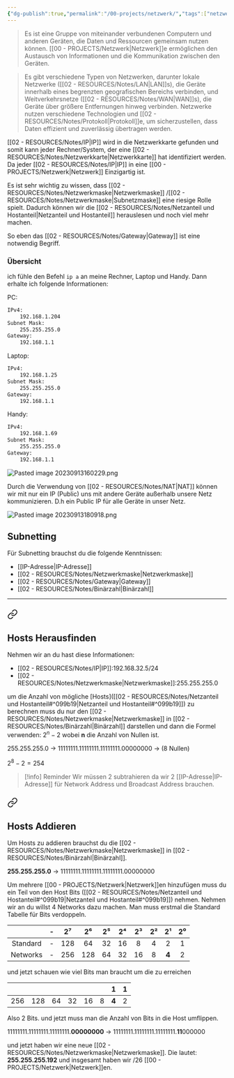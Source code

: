 ```yaml
---
{"dg-publish":true,"permalink":"/00-projects/netzwerk/","tags":["netzwerk/subnetting","inProgress"],"noteIcon":"","updated":"2024-07-29T10:19:57.000+02:00"}
---
```


>Es ist eine Gruppe von miteinander verbundenen Computern und anderen Geräten, die Daten und Ressourcen gemeinsam nutzen können. 
>[[00 - PROJECTS/Netzwerk\|Netzwerk]]e ermöglichen den Austausch von Informationen und die Kommunikation zwischen den Geräten. 

>Es gibt verschiedene Typen von Netzwerken, darunter lokale Netzwerke ([[02 - RESOURCES/Notes/LAN\|LAN]]s), die Geräte innerhalb eines begrenzten geografischen Bereichs verbinden, und Weitverkehrsnetze ([[02 - RESOURCES/Notes/WAN\|WAN]]s), die Geräte über größere Entfernungen hinweg verbinden.
>Netzwerke nutzen verschiedene Technologien und [[02 - RESOURCES/Notes/Protokoll\|Protokoll]]e, um sicherzustellen, dass Daten effizient und zuverlässig übertragen werden.

[[02 - RESOURCES/Notes/IP\|IP]] wird in die Netzwerkkarte gefunden  und somit kann jeder Rechner/System, der eine [[02 - RESOURCES/Notes/Netzwerkkarte\|Netzwerkkarte]]  hat identifiziert werden. Da jeder [[02 - RESOURCES/Notes/IP\|IP]] in eine [[00 - PROJECTS/Netzwerk\|Netzwerk]] Einzigartig ist.

Es ist sehr wichtig zu wissen, dass [[02 - RESOURCES/Notes/Netzwerkmaske\|Netzwerkmaske]] /[[02 - RESOURCES/Notes/Netzwerkmaske\|Subnetzmaske]] eine riesige Rolle spielt. Dadurch können wir die [[02 - RESOURCES/Notes/Netzanteil und Hostanteil\|Netzanteil und Hostanteil]] herauslesen und noch viel mehr machen.

So eben das [[02 - RESOURCES/Notes/Gateway\|Gateway]] ist eine notwendig Begriff.


### 
<div class="transclusion internal-embed is-loaded"><div class="markdown-embed">



### Übersicht
ich fühle den Befehl `ip a` an meine Rechner, Laptop und Handy. Dann erhalte ich folgende Informationen:

PC:
```bash
IPv4:
	192.168.1.204
Subnet Mask:
	255.255.255.0
Gateway:
	192.168.1.1
```

Laptop:
```bash
IPv4:
	192.168.1.25
Subnet Mask:
	255.255.255.0
Gateway:
	192.168.1.1 
```


Handy:
```bash
IPv4:
	192.168.1.69
Subnet Mask:
	255.255.255.0
Gateway:
	192.168.1.1
```	


![Pasted image 20230913160229.png](/img/user/02%20-%20RESOURCES/Files/IMGs/Pasted%20image%2020230913160229.png)


Durch die Verwendung von  [[02 - RESOURCES/Notes/NAT\|NAT]] können wir mit nur ein IP (Public) uns mit andere Geräte außerhalb unsere Netz kommunizieren. D.h ein Public IP für alle Geräte in unser Netz.

![Pasted image 20230913180918.png](/img/user/02%20-%20RESOURCES/Files/IMGs/Pasted%20image%2020230913180918.png)





</div></div>



## Subnetting
Für Subnetting brauchst du die folgende Kenntnissen:
- [[IP-Adresse\|IP-Adresse]] 
- [[02 - RESOURCES/Notes/Netzwerkmaske\|Netzwerkmaske]] 
- [[02 - RESOURCES/Notes/Gateway\|Gateway]] 
- [[02 - RESOURCES/Notes/Binärzahl\|Binärzahl]]
___
### 
<div class="transclusion internal-embed is-loaded"><a class="markdown-embed-link" href="/02-resources/notes/hosts-herausfinden/#hosts-herausfinden" aria-label="Open link"><svg xmlns="http://www.w3.org/2000/svg" width="24" height="24" viewBox="0 0 24 24" fill="none" stroke="currentColor" stroke-width="2" stroke-linecap="round" stroke-linejoin="round" class="svg-icon lucide-link"><path d="M10 13a5 5 0 0 0 7.54.54l3-3a5 5 0 0 0-7.07-7.07l-1.72 1.71"></path><path d="M14 11a5 5 0 0 0-7.54-.54l-3 3a5 5 0 0 0 7.07 7.07l1.71-1.71"></path></svg></a><div class="markdown-embed">



## Hosts Herausfinden 
Nehmen wir an du hast diese Informationen:
- [[02 - RESOURCES/Notes/IP\|IP]]:192.168.32.5/24
- [[02 - RESOURCES/Notes/Netzwerkmaske\|Netzwerkmaske]]:255.255.255.0

um die Anzahl von mögliche [Hosts]([[02 - RESOURCES/Notes/Netzanteil und Hostanteil#^099b19\|Netzanteil und Hostanteil#^099b19]]) zu berechnen muss du nur den [[02 - RESOURCES/Notes/Netzwerkmaske\|Netzwerkmaske]] in [[02 - RESOURCES/Notes/Binärzahl\|Binärzahl]] darstellen und dann die Formel verwenden: $2^{{n}}-2$ wobei **n** die Anzahl von Nullen ist.

255.255.255.0 -> 11111111.11111111.11111111.00000000 -> (8 Nullen)

$2^{{8}}-2=254$ 
>[!info] Reminder
> Wir müssen 2 subtrahieren da wir 2 [[IP-Adresse\|IP-Adresse]] für Network Address und Broadcast Address brauchen.




</div></div>


### 
<div class="transclusion internal-embed is-loaded"><a class="markdown-embed-link" href="/02-resources/notes/hosts-addieren/#hosts-addieren" aria-label="Open link"><svg xmlns="http://www.w3.org/2000/svg" width="24" height="24" viewBox="0 0 24 24" fill="none" stroke="currentColor" stroke-width="2" stroke-linecap="round" stroke-linejoin="round" class="svg-icon lucide-link"><path d="M10 13a5 5 0 0 0 7.54.54l3-3a5 5 0 0 0-7.07-7.07l-1.72 1.71"></path><path d="M14 11a5 5 0 0 0-7.54-.54l-3 3a5 5 0 0 0 7.07 7.07l1.71-1.71"></path></svg></a><div class="markdown-embed">



## Hosts Addieren 

Um Hosts zu addieren brauchst du die [[02 - RESOURCES/Notes/Netzwerkmaske\|Netzwerkmaske]] in [[02 - RESOURCES/Notes/Binärzahl\|Binärzahl]].

**255.255.255.0** -> 11111111.11111111.11111111.00000000 

Um mehrere [[00 - PROJECTS/Netzwerk\|Netzwerk]]en hinzufügen muss du ein Teil von den Host Bits ([[02 - RESOURCES/Notes/Netzanteil und Hostanteil#^099b19\|Netzanteil und Hostanteil#^099b19]]) nehmen.
Nehmen wir an du willst 4 Networks dazu machen.
Man muss erstmal die Standard Tabelle für Bits verdoppeln.

|          | -   | 2⁷  | 2⁶  | 2⁵  | 2⁴  | 2³  | 2²  | 2¹  | 2⁰  |
|:--------:| --- |:---:|:---:|:---:|:---:| :---: | :---: | :---: | :---: |
| Standard | -   | 128 | 64  | 32  | 16  | 8   | 4   | 2   | 1   |
|    Networks    | -   | 256 | 128 | 64  | 32  | 16  | 8   | **4**   | 2   |


und jetzt schauen wie viel Bits man braucht um die zu erreichen

|     |     |     |     |     |     |  1   |  1   |
| --- | --- | --- | --- | --- | --- | --- | --- |
| 256 | 128 | 64  | 32  | 16  | 8   | **4**   | 2   | 

Also 2 Bits.
und jetzt muss man die Anzahl von Bits in die Host umflippen.

11111111.11111111.11111111.**00000000** ->  11111111.11111111.11111111.**11**000000 

und jetzt haben wir eine neue [[02 - RESOURCES/Notes/Netzwerkmaske\|Netzwerkmaske]].
Die lautet: **255.255.255.192**
und insgesamt haben wir /26 [[00 - PROJECTS/Netzwerk\|Netzwerk]]en.  

</div></div>

